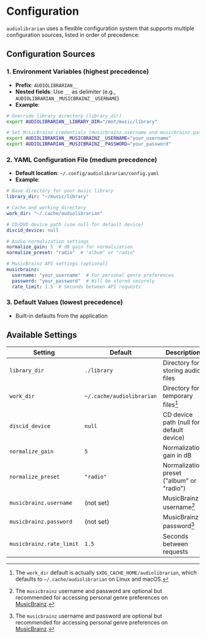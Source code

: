 # Configuration

`audiolibrarian` uses a flexible configuration system that supports multiple configuration sources,
listed in order of precedence:

## Configuration Sources

### 1. Environment Variables (highest precedence)

- **Prefix**: `AUDIOLIBRARIAN__`
- **Nested fields**: Use `__` as delimiter (e.g., `AUDIOLIBRARIAN__MUSICBRAINZ__USERNAME`)
- **Example**:

```bash
# Override library directory (library_dir)
export AUDIOLIBRARIAN__LIBRARY_DIR="/mnt/music/library"

# Set MusicBrainz credentials (musicbrainz.username and musicbrainz.password)
export AUDIOLIBRARIAN__MUSICBRAINZ__USERNAME="your_username"
export AUDIOLIBRARIAN__MUSICBRAINZ__PASSWORD="your_password"
```

### 2. YAML Configuration File (medium precedence)

- **Default location**: `~/.config/audiolibrarian/config.yaml`
- **Example**:

```yaml
# Base directory for your music library
library_dir: "~/music/library"

# Cache and working directory
work_dir: "~/.cache/audiolibrarian"

# CD/DVD device path (use null for default device)
discid_device: null

# Audio normalization settings
normalize_gain: 5  # dB gain for normalization
normalize_preset: "radio"  # "album" or "radio"

# MusicBrainz API settings (optional)
musicbrainz:
  username: "your_username"  # For personal genre preferences
  password: "your_password"  # Will be stored securely
  rate_limit: 1.5  # Seconds between API requests
```

### 3. Default Values (lowest precedence)

- Built-in defaults from the application

## Available Settings

| Setting                  | Default                   | Description                               |
|--------------------------|---------------------------|-------------------------------------------|
| `library_dir`            | `./library`               | Directory for storing audio files         |
| `work_dir`               | `~/.cache/audiolibrarian` | Directory for temporary files[^wd]        |
| `discid_device`          | `null`                    | CD device path (null for default device)  |
| `normalize_gain`         | `5`                       | Normalization gain in dB                  |
| `normalize_preset`       | `"radio"`                 | Normalization preset ("album" or "radio") |
| `musicbrainz.username`   | (not set)                 | MusicBrainz username[^mb]                 |
| `musicbrainz.password`   | (not set)                 | MusicBrainz password[^mb]                 |
| `musicbrainz.rate_limit` | `1.5`                     | Seconds between requests                  |

[^wd]: The `work_dir` default is actually `$XDG_CACHE_HOME/audiolibrarian`, which defaults
  to `~/.cache/audiolibrarian` on Linux and macOS.

[^mb]: The `musicbrainz` username and password are optional but recommended for accessing personal genre
  preferences on [MusicBrainz](https://musicbrainz.org/).

